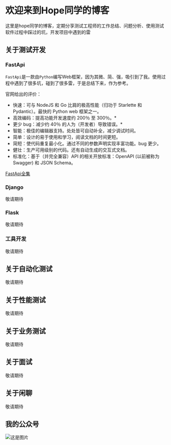 # 欢迎来到Hope同学的博客

这里是hope同学的博客，定期分享测试工程师的工作总结、问题分析、使用测试软件过程中踩过的坑，开发项目中遇到的雷

## 关于测试开发

### FastApi

`FastApi`是一款由`Python`编写Web框架，因为其微、简、强，吸引到了我。使用过程中遇到了很多坑，碰到了很多雷，于是总结下来，作为参考。  

官网给出的评价：

* 快速：可与 NodeJS 和 Go 比肩的极高性能（归功于 Starlette 和 Pydantic）。最快的 Python web 框架之一。
* 高效编码：提高功能开发速度约 200％ 至 300％。*
* 更少 bug：减少约 40％ 的人为（开发者）导致错误。*
* 智能：极佳的编辑器支持。处处皆可自动补全，减少调试时间。
* 简单：设计的易于使用和学习，阅读文档的时间更短。
* 简短：使代码重复最小化。通过不同的参数声明实现丰富功能。bug 更少。
* 健壮：生产可用级别的代码。还有自动生成的交互式文档。
* 标准化：基于（并完全兼容）API 的相关开放标准：OpenAPI (以前被称为 Swagger) 和 JSON Schema。

[FastApi全集](./fastapi/index.md)

### Django

敬请期待

### Flask

敬请期待

### 工具开发

敬请期待

## 关于自动化测试

敬请期待

## 关于性能测试

敬请期待

## 关于业务测试

敬请期待

## 关于面试

敬请期待

## 关于闲聊

敬请期待

## 我的公众号

![这是图片](assets/images/扫码_搜索联合传播样式-标准色版.png "wx gongzhonghao" )
